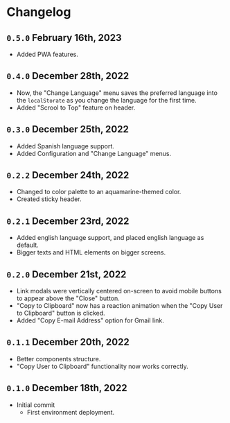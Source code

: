 # Changelog

## `0.5.0` February 16th, 2023
- Added PWA features.

## `0.4.0` December 28th, 2022
- Now, the "Change Language" menu saves the preferred language into the `localStorate` as you change the language for the first time.
- Added "Scrool to Top" feature on header.

## `0.3.0` December 25th, 2022
- Added Spanish language support.
- Added Configuration and "Change Language" menus.

## `0.2.2` December 24th, 2022
- Changed to color palette to an aquamarine-themed color.
- Created sticky header.

## `0.2.1` December 23rd, 2022
- Added english language support, and placed english language as default.
- Bigger texts and HTML elements on bigger screens.

## `0.2.0` December 21st, 2022
- Link modals were vertically centered on-screen to avoid mobile buttons to appear above the "Close" button.
- "Copy to Clipboard" now has a reaction animation when the "Copy User to Clipboard" button is clicked.
- Added "Copy E-mail Address" option for Gmail link.

## `0.1.1` December 20th, 2022
- Better components structure.
- "Copy User to Clipboard" functionality now works correctly.

## `0.1.0` December 18th, 2022
- Initial commit
    - First environment deployment.